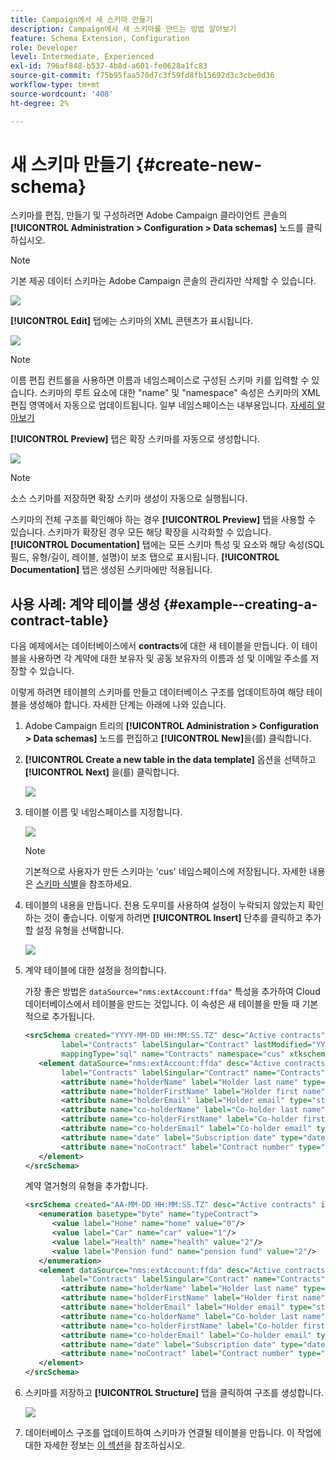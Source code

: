 ```yaml
---
title: Campaign에서 새 스키마 만들기
description: Campaign에서 새 스키마를 만드는 방법 알아보기
feature: Schema Extension, Configuration
role: Developer
level: Intermediate, Experienced
exl-id: 796af848-b537-4b8d-a601-fe0628a1fc83
source-git-commit: f75b95faa570d7c3f59fd8fb15692d3c3cbe0d36
workflow-type: tm+mt
source-wordcount: '408'
ht-degree: 2%

---
```


# 새 스키마 만들기 {#create-new-schema}

스키마를 편집, 만들기 및 구성하려면 Adobe Campaign 클라이언트 콘솔의 **[!UICONTROL Administration > Configuration > Data schemas]** 노드를 클릭하십시오.

>[!NOTE]
>
>기본 제공 데이터 스키마는 Adobe Campaign 콘솔의 관리자만 삭제할 수 있습니다.

![](assets/schema_navtree.png)

**[!UICONTROL Edit]** 탭에는 스키마의 XML 콘텐츠가 표시됩니다.

![](assets/schema_edition.png)

>[!NOTE]
>
>이름 편집 컨트롤을 사용하면 이름과 네임스페이스로 구성된 스키마 키를 입력할 수 있습니다. 스키마의 루트 요소에 대한 &quot;name&quot; 및 &quot;namespace&quot; 속성은 스키마의 XML 편집 영역에서 자동으로 업데이트됩니다. 일부 네임스페이스는 내부용입니다. [자세히 알아보기](schemas.md#reserved-namespaces)

**[!UICONTROL Preview]** 탭은 확장 스키마를 자동으로 생성합니다.

![](assets/schema_edition2.png)

>[!NOTE]
>
>소스 스키마를 저장하면 확장 스키마 생성이 자동으로 실행됩니다.

스키마의 전체 구조를 확인해야 하는 경우 **[!UICONTROL Preview]** 탭을 사용할 수 있습니다. 스키마가 확장된 경우 모든 해당 확장을 시각화할 수 있습니다. **[!UICONTROL Documentation]** 탭에는 모든 스키마 특성 및 요소와 해당 속성(SQL 필드, 유형/길이, 레이블, 설명)이 보조 탭으로 표시됩니다. **[!UICONTROL Documentation]** 탭은 생성된 스키마에만 적용됩니다.

## 사용 사례: 계약 테이블 생성 {#example--creating-a-contract-table}

다음 예제에서는 데이터베이스에서 **contracts**&#x200B;에 대한 새 테이블을 만듭니다. 이 테이블을 사용하면 각 계약에 대한 보유자 및 공동 보유자의 이름과 성 및 이메일 주소를 저장할 수 있습니다.

이렇게 하려면 테이블의 스키마를 만들고 데이터베이스 구조를 업데이트하여 해당 테이블을 생성해야 합니다. 자세한 단계는 아래에 나와 있습니다.

1. Adobe Campaign 트리의 **[!UICONTROL Administration > Configuration > Data schemas]** 노드를 편집하고 **[!UICONTROL New]**&#x200B;을(를) 클릭합니다.
1. **[!UICONTROL Create a new table in the data template]** 옵션을 선택하고 **[!UICONTROL Next]** 을(를) 클릭합니다.

   ![](assets/create_new_schema.png)

1. 테이블 이름 및 네임스페이스를 지정합니다.

   ![](assets/create_new_param.png)

   >[!NOTE]
   >
   >기본적으로 사용자가 만든 스키마는 &#39;cus&#39; 네임스페이스에 저장됩니다. 자세한 내용은 [스키마 식별](extend-schema.md#identification-of-a-schema)을 참조하세요.

1. 테이블의 내용을 만듭니다. 전용 도우미를 사용하여 설정이 누락되지 않았는지 확인하는 것이 좋습니다. 이렇게 하려면 **[!UICONTROL Insert]** 단추를 클릭하고 추가할 설정 유형을 선택합니다.

   ![](assets/create_new_content.png)

1. 계약 테이블에 대한 설정을 정의합니다.

   가장 좋은 방법은 `dataSource="nms:extAccount:ffda"` 특성을 추가하여 Cloud 데이터베이스에서 테이블을 만드는 것입니다. 이 속성은 새 테이블을 만들 때 기본적으로 추가됩니다.

   ```xml
   <srcSchema created="YYYY-MM-DD HH:MM:SS.TZ" desc="Active contracts" img="crm:crm/mscrm/mscrm_account_16x16.png"
           label="Contracts" labelSingular="Contract" lastModified="YYYY-MM-DD HH:MM:SS.TZ"
           mappingType="sql" name="Contracts" namespace="cus" xtkschema="xtk:srcSchema">
      <element dataSource="nms:extAccount:ffda" desc="Active contracts" img="crm:crm/mscrm/mscrm_account_16x16.png"
           label="Contracts" labelSingular="Contract" name="Contracts">
           <attribute name="holderName" label="Holder last name" type="string"/>
           <attribute name="holderFirstName" label="Holder first name" type="string"/>
           <attribute name="holderEmail" label="Holder email" type="string"/>
           <attribute name="co-holderName" label="Co-holder last name" type="string"/>           
           <attribute name="co-holderFirstName" label="Co-holder first name" type="string"/>           
           <attribute name="co-holderEmail" label="Co-holder email" type="string"/>    
           <attribute name="date" label="Subscription date" type="date"/>     
           <attribute name="noContract" label="Contract number" type="long"/> 
      </element>
   </srcSchema>
   ```

   계약 열거형의 유형을 추가합니다.

   ```xml
   <srcSchema created="AA-MM-DD HH:MM:SS.TZ" desc="Active contracts" img="crm:crm/mscrm/mscrm_account_16x16.png" label="Contracts" labelSingular="Contract" AA-MM-DD HH:MM:SS.TZ"mappingType="sql" name="Contracts" namespace="cus" xtkschema="xtk:srcSchema">
      <enumeration basetype="byte" name="typeContract">
         <value label="Home" name="home" value="0"/>
         <value label="Car" name="car" value="1"/>
         <value label="Health" name="health" value="2"/>
         <value label="Pension fund" name="pension fund" value="2"/>
      </enumeration>
      <element dataSource="nms:extAccount:ffda" desc="Active contracts" img="crm:crm/mscrm/mscrm_account_16x16.png"
           label="Contracts" labelSingular="Contract" name="Contracts">
           <attribute name="holderName" label="Holder last name" type="string"/>
           <attribute name="holderFirstName" label="Holder first name" type="string"/>
           <attribute name="holderEmail" label="Holder email" type="string"/>
           <attribute name="co-holderName" label="Co-holder last name" type="string"/>           
           <attribute name="co-holderFirstName" label="Co-holder first name" type="string"/>           
           <attribute name="co-holderEmail" label="Co-holder email" type="string"/>    
           <attribute name="date" label="Subscription date" type="date"/>     
           <attribute name="noContract" label="Contract number" type="long"/> 
      </element>
   </srcSchema>
   ```

1. 스키마를 저장하고 **[!UICONTROL Structure]** 탭을 클릭하여 구조를 생성합니다.

   ![](assets/configuration_structure.png)

1. 데이터베이스 구조를 업데이트하여 스키마가 연결될 테이블을 만듭니다. 이 작업에 대한 자세한 정보는 [이 섹션](update-database-structure.md)을 참조하십시오.
